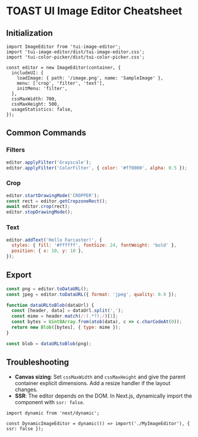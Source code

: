 # TOAST UI Image Editor Cheatsheet

## Initialization

```tsx
import ImageEditor from 'tui-image-editor';
import 'tui-image-editor/dist/tui-image-editor.css';
import 'tui-color-picker/dist/tui-color-picker.css';

const editor = new ImageEditor(container, {
  includeUI: {
    loadImage: { path: '/image.png', name: 'SampleImage' },
    menu: ['crop', 'filter', 'text'],
    initMenu: 'filter',
  },
  cssMaxWidth: 700,
  cssMaxHeight: 500,
  usageStatistics: false,
});
```

## Common Commands

### Filters

```javascript
editor.applyFilter('Grayscale');
editor.applyFilter('ColorFilter', { color: '#ff0000', alpha: 0.5 });
```

### Crop

```javascript
editor.startDrawingMode('CROPPER');
const rect = editor.getCropzoneRect();
await editor.crop(rect);
editor.stopDrawingMode();
```

### Text

```javascript
editor.addText('Hello Farcaster!', {
  styles: { fill: '#ffffff', fontSize: 24, fontWeight: 'bold' },
  position: { x: 10, y: 10 },
});
```

## Export

```javascript
const png = editor.toDataURL();
const jpeg = editor.toDataURL({ format: 'jpeg', quality: 0.9 });

function dataURLtoBlob(dataUrl) {
  const [header, data] = dataUrl.split(',');
  const mime = header.match(/:(.*?);/)[1];
  const bytes = Uint8Array.from(atob(data), c => c.charCodeAt(0));
  return new Blob([bytes], { type: mime });
}

const blob = dataURLtoBlob(png);
```

## Troubleshooting

- **Canvas sizing**: Set `cssMaxWidth` and `cssMaxHeight` and give the parent container explicit dimensions. Add a resize handler if the layout changes.
- **SSR**: The editor depends on the DOM. In Next.js, dynamically import the component with `ssr: false`.

```tsx
import dynamic from 'next/dynamic';

const DynamicImageEditor = dynamic(() => import('./MyImageEditor'), { ssr: false });
```
